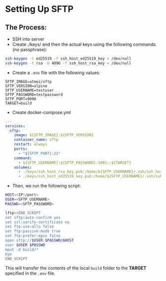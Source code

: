 # Setting Up SFTP

## The Process:
- SSH into server
- Create ./keys/ and then the actual keys using the following commands (no passphrase):
```bash
ssh-keygen -t ed25519 -f ssh_host_ed25519_key < /dev/null
ssh-keygen -t rsa -b 4096 -f ssh_host_rsa_key < /dev/null
```
- Create a `.env` file with the following values:
```
SFTP_IMAGE=atmoz/sftp
SFTP_VERSION=alpine
SFTP_USERNAME=testuser
SFTP_PASSWORD=testpassword
SFTP_PORT=9090
TARGET=build
```
- Create docker-compose.yml
```yaml
---
services:
  sftp:
    image: ${SFTP_IMAGE}:${SFTP_VERSION}
    container_name: sftp
    restart: always
    ports:
      - "${SFTP_PORT}:22"
    command:
      - ${SFTP_USERNAME}:${SFTP_PASSWORD}:1001::${TARGET}
    volumes:
      - ./keys/ssh_host_rsa_key.pub:/home/${SFTP_USERNAME}/.ssh/ssh_host_rsa_key.pub:ro
      - ./keys/ssh_host_ed25519_key.pub:/home/${SFTP_USERNAME}/.ssh/ssh_host_ed25519_key.pub:ro
```
- Then, we run the following script:
```bash
HOST=<IP:/port>
USER=<SFTP_USERNAME>
PASSWD=<SFTP_PASSWORD>

lftp<<END_SCRIPT
set sftp:auto-confirm yes
set ssl:verify-certificate no
set ftp:use-allo false
set ftp:passive-mode true
set ftp:prefer-epsv false
open sftp://$USER:$PASSWD@$HOST
user $USER $PASSWD
mput -d build/*
bye
END_SCRIPT
```
This will transfer the contents of the local `build` folder to the **TARGET** specified in the `.env` file. 
